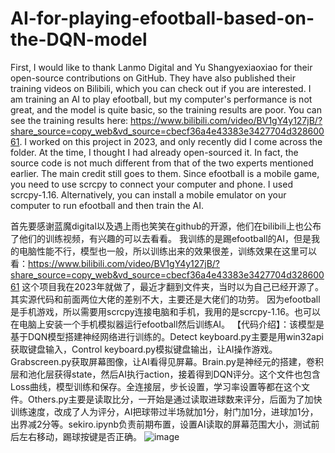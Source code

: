 # AI-for-playing-efootball-based-on-the-DQN-model
First, I would like to thank Lanmo Digital and Yu Shangyexiaoxiao for their open-source contributions on GitHub. They have also published their training videos on Bilibili, which you can check out if you are interested. I am training an AI to play efootball, but my computer's performance is not great, and the model is quite basic, so the training results are poor. You can see the training results here: https://www.bilibili.com/video/BV1gY4y127jB/?share_source=copy_web&vd_source=cbecf36a4e43383e3427704d32860061. 
I worked on this project in 2023, and only recently did I come across the folder. At the time, I thought I had already open-sourced it. In fact, the source code is not much different from that of the two experts mentioned earlier. The main credit still goes to them.
Since efootball is a mobile game, you need to use scrcpy to connect your computer and phone. I used scrcpy-1.16. Alternatively, you can install a mobile emulator on your computer to run efootball and then train the AI.

首先要感谢蓝魔digital以及遇上雨也笑笑在github的开源，他们在bilibili上也公布了他们的训练视频，有兴趣的可以去看看。
我训练的是踢efootball的AI，但是我的电脑性能不行，模型也一般，所以训练出来的效果很差，训练效果在这里可以看：https://www.bilibili.com/video/BV1gY4y127jB/?share_source=copy_web&vd_source=cbecf36a4e43383e3427704d32860061
这个项目我在2023年就做了，最近才翻到文件夹，当时以为自己已经开源了。其实源代码和前面两位大佬的差别不大，主要还是大佬们的功劳。
因为efootball是手机游戏，所以需要用scrcpy连接电脑和手机，我用的是scrcpy-1.16。也可以在电脑上安装一个手机模拟器运行efootball然后训练AI。
【代码介绍】：该模型是基于DQN模型搭建神经网络进行训练的。Detect keyboard.py主要是用win32api获取键盘输入，Control keyboard.py模拟键盘输出，让AI操作游戏。Grabscreen.py获取屏幕图像，让AI看得见屏幕。Brain.py是神经元的搭建，卷积层和池化层获得state，然后AI执行action，接着得到DQN评分。这个文件也包含Loss曲线，模型训练和保存。全连接层，步长设置，学习率设置等都在这个文件。Others.py主要是读取比分，一开始是通过读取进球数来评分，后面为了加快训练速度，改成了人为评分，AI把球带过半场就加1分，射门加1分，进球加1分，出界减2分等。sekiro.ipynb负责前期布置，设置AI读取的屏幕范围大小，测试前后左右移动，踢球按键是否正确。
![image](https://github.com/user-attachments/assets/974d1cb1-8f6d-4606-af67-d21a10ce7c6b)

